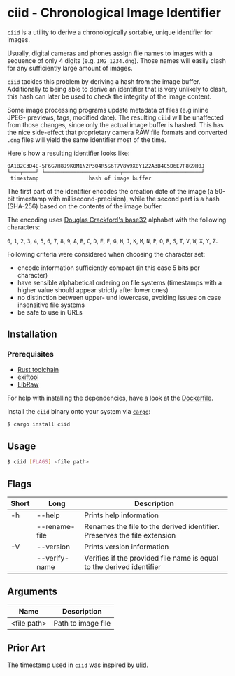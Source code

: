 # ciid - Chronological Image Identifier

`ciid` is a utility to derive a chronologically sortable, unique identifier for
images.

Usually, digital cameras and phones assign file names to images with a sequence
of only 4 digits (e.g. `IMG_1234.dng`). Those names will easily clash for any
sufficiently large amount of images.

`ciid` tackles this problem by deriving a hash from the image buffer.
Additionally to being able to derive an identifier that is very unlikely to
clash, this hash can later be used to check the integrity of the image content.

Some image processing programs update metadata of files (e.g inline JPEG-
previews, tags, modified date). The resulting `ciid` will be unaffected from
those changes, since only the actual image buffer is hashed. This has the nice
side-effect that proprietary camera RAW file formats and converted `.dng` files
will yield the same identifier most of the time.

Here's how a resulting identifier looks like:

```
0A1B2C3D4E-5F6G7H8J9K0M1N2P3Q4R5S6T7V8W9X0Y1Z2A3B4C5D6E7F8G9H0J
└───┬────┘ └────────────────────────┬─────────────────────────┘
 timestamp                hash of image buffer
```

The first part of the identifier encodes the creation date of the image (a
50-bit timestamp with millisecond-precision), while the second part is a hash
(SHA-256) based on the contents of the image buffer.

The encoding uses
[Douglas Crackford's base32](https://www.crockford.com/base32.html) alphabet
with the following characters:

`0`, `1`, `2`, `3`, `4`, `5`, `6`, `7`, `8`, `9`, `A`, `B`, `C`, `D`, `E`, `F`,
`G`, `H`, `J`, `K`, `M`, `N`, `P`, `Q`, `R`, `S`, `T`, `V`, `W`, `X`, `Y`, `Z`.

Following criteria were considered when choosing the character set:

- encode information sufficiently compact (in this case 5 bits per character)
- have sensible alphabetical ordering on file systems (timestamps with a higher
  value should appear strictly after lower ones)
- no distinction between upper- und lowercase, avoiding issues on case
  insensitive file systems
- be safe to use in URLs

## Installation

### Prerequisites

- [Rust toolchain](https://rustup.rs/)
- [exiftool](https://github.com/exiftool/exiftool)
- [LibRaw](https://github.com/LibRaw/LibRaw)

For help with installing the dependencies, have a look at the
[Dockerfile](https://github.com/pablosichert/ciid/blob/master/Dockerfile).

Install the `ciid` binary onto your system via
[`cargo`](https://doc.rust-lang.org/cargo/commands/cargo-install.html):

```bash
$ cargo install ciid
```

## Usage

```bash
$ ciid [FLAGS] <file path>
```

## Flags

| Short | Long          | Description                                                              |
| ----- | ------------- | ------------------------------------------------------------------------ |
| -h    | --help        | Prints help information                                                  |
|       | --rename-file | Renames the file to the derived identifier. Preserves the file extension |
| -V    | --version     | Prints version information                                               |
|       | --verify-name | Verifies if the provided file name is equal to the derived identifier    |

## Arguments

| Name          | Description        |
| ------------- | ------------------ |
| \<file path\> | Path to image file |

## Prior Art

The timestamp used in `ciid` was inspired by [ulid](https://github.com/ulid/spec).

